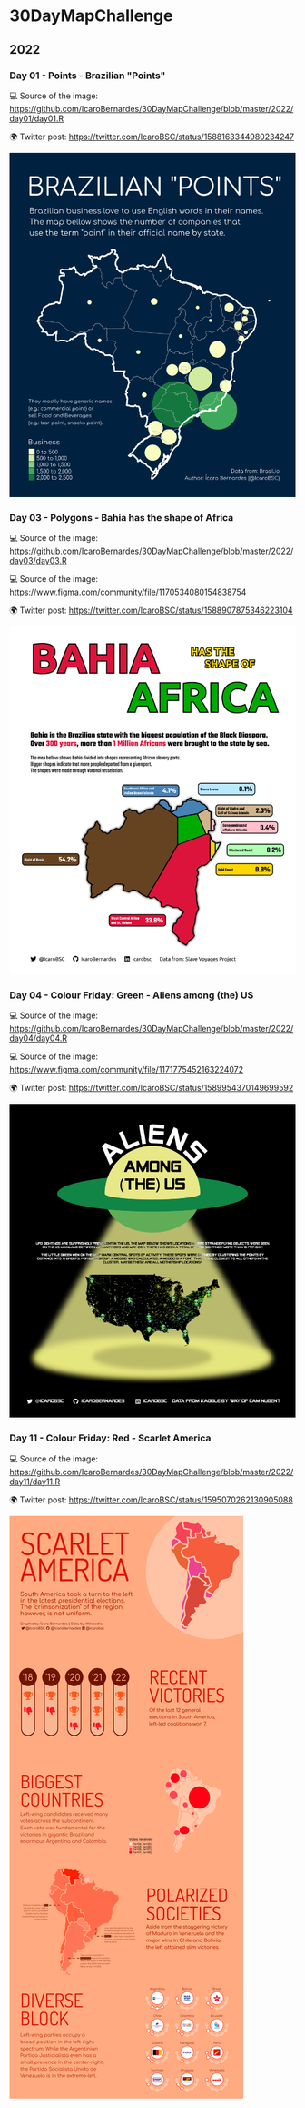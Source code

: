 # 30DayMapChallenge

## 2022
### Day 01 - Points - Brazilian "Points"

💻 Source of the image: https://github.com/IcaroBernardes/30DayMapChallenge/blob/master/2022/day01/day01.R

🌍 Twitter post: https://twitter.com/IcaroBSC/status/1588163344980234247

![](https://github.com/IcaroBernardes/30DayMapChallenge/blob/master/2022/day01/day01.png)

### Day 03 - Polygons - Bahia has the shape of Africa

💻 Source of the image: https://github.com/IcaroBernardes/30DayMapChallenge/blob/master/2022/day03/day03.R

💻 Source of the image: https://www.figma.com/community/file/1170534080154838754

🌍 Twitter post: https://twitter.com/IcaroBSC/status/1588907875346223104

![](https://github.com/IcaroBernardes/30DayMapChallenge/blob/master/2022/day03/day03.png)

### Day 04 - Colour Friday: Green - Aliens among (the) US

💻 Source of the image: https://github.com/IcaroBernardes/30DayMapChallenge/blob/master/2022/day04/day04.R

💻 Source of the image: https://www.figma.com/community/file/1171775452163224072

🌍 Twitter post: https://twitter.com/IcaroBSC/status/1589954370149699592

![](https://github.com/IcaroBernardes/30DayMapChallenge/blob/master/2022/day04/day04.png)

### Day 11 - Colour Friday: Red - Scarlet America

💻 Source of the image: https://github.com/IcaroBernardes/30DayMapChallenge/blob/master/2022/day11/day11.R

🌍 Twitter post: https://twitter.com/IcaroBSC/status/1595070262130905088

![](https://github.com/IcaroBernardes/30DayMapChallenge/blob/master/2022/day11/day11.png)
